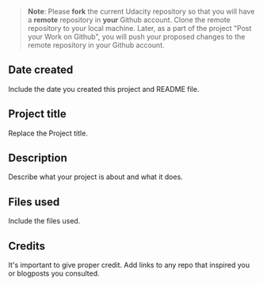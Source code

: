 >**Note**: Please **fork** the current Udacity repository so that you will have a **remote** repository in **your** Github account. Clone the remote repository to your local machine. Later, as a part of the project "Post your Work on Github", you will push your proposed changes to the remote repository in your Github account.

## Date created
Include the date you created this project and README file.

## Project title
Replace the Project title.

## Description
Describe what your project is about and what it does.

## Files used
Include the files used.

## Credits
It's important to give proper credit. Add links to any repo that inspired you or blogposts you consulted.

